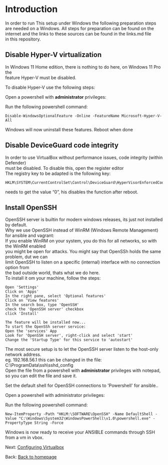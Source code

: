 # Introduction

In order to run This setup under Windows the following preparation steps  
are needed on a Windows. All steps for preparation can be found on the  
internet and the links to these sources can be found in the links.md file  
in this repository. 

## Disable Hyper-V virtualization

In Windows 11 Home edition, there is nothing to do here, on Windows 11 Pro the  
feature Hyper-V must be disabled.

To disable Hyper-V use the following steps:

Open a powershell with **administrator** privileges:

Run the following powershell command:
````
Disable-WindowsOptionalFeature -Online -FeatureName Microsoft-Hyper-V-All
````
Windows will now uninstall these features.
Reboot when done
 
## Disable DeviceGuard code integrity

In order to use VirtualBox without performance issues, code integrity (within Defender)  
must be disabled. To disable this, open the register editor  
The registry key to be adapted is the following key:
````
HKLM\SYSTEM\CurrentControlSet\Control\DeviceGuard\HyperVisorEnforcedCodeIntegrity\Enabled
````
needs to get the value “0”, his disables the function after reboot.


## Install OpenSSH

OpenSSH server is builtin for modern windows releases, its just not installed by default.  
Why we use OpenSSH instead of WinRM (Windows Remote Management) for ansible and vagrant:  
If you enable WinRM on your system, you do this for all networks, so with the WinRM enabled  
you might be open for attacks. You might say that OpenSSh holds the same problem, dut we can  
limit OpenSSH to listen on a specific (internal) interface with no connection option from  
the bad outside world, thats what we do here.  
To install it om your machine, follow the steps:
````
Open 'Settings'
Click on 'Apps'
In the right pane, select 'Optional features'
Click on 'View features'
In the search box, type 'OpenSSH'
check the 'OpenSSH server' checkbox
click 'Install'
````
````
The feature will be installed now...
To start the OpenSSh server service:
Open the 'services' App
Look for 'OpenSSH server', right-click and select 'start'
Change the 'Startup Type' for this service to 'autostart'
````
The most secure setup is to let the OpenSSH server listen to the host-only network address.  
eg. 192.168.56.1 this can be changed in the file: C:\ProgramData\ssh\sshd_config  
Open the file from a powershell with **administrator** privileges with notepad, so you can edit the file and save it.

Set the default shell for OpenSSH connections to 'Powershell' for ansible..

Open a powershell with administrator privileges:

Run the following powershell command:
````
New-ItemProperty -Path "HKLM:\SOFTWARE\OpenSSH" -Name DefaultShell -Value "C:\Windows\System32\WindowsPowerShell\v1.0\powershell.exe" -PropertyType String -Force
````

Windows is now ready to receive your ANSIBLE commands through SSH from a vm in vbox.

Next: [Configuring Virtualbox](virtualbox_config.md)

Back: [Back to homepage](README.md)
